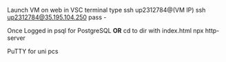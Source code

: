 Launch VM on web
in VSC terminal type
	ssh up2312784@(VM IP)
	ssh up2312784@35.195.104.250
	pass  -

Once Logged in
	psql for PostgreSQL
	**OR**
	cd to dir with index.html
	npx http-server

PuTTY for uni pcs
